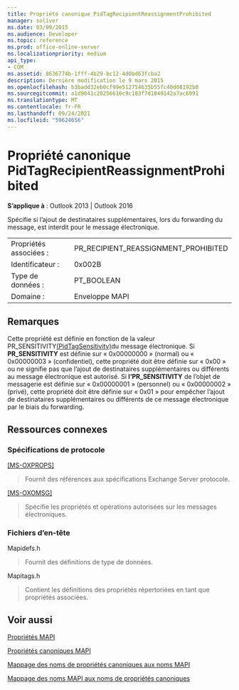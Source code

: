 ```yaml
---
title: Propriété canonique PidTagRecipientReassignmentProhibited
manager: soliver
ms.date: 03/09/2015
ms.audience: Developer
ms.topic: reference
ms.prod: office-online-server
ms.localizationpriority: medium
api_type:
- COM
ms.assetid: 8636774b-1fff-4b29-bc12-4d0bd63fcba2
description: Dernière modification le 9 mars 2015
ms.openlocfilehash: b3badd32eb0cf99e512754635b55fc40d08192b8
ms.sourcegitcommit: a1d9041c20256616c9c183f7d1049142a7ac6991
ms.translationtype: MT
ms.contentlocale: fr-FR
ms.lasthandoff: 09/24/2021
ms.locfileid: "59624656"
---
```

# <a name="pidtagrecipientreassignmentprohibited-canonical-property"></a>Propriété canonique PidTagRecipientReassignmentProhibited

  
  
**S’applique à** : Outlook 2013 | Outlook 2016 
  
Spécifie si l’ajout de destinataires supplémentaires, lors du forwarding du message, est interdit pour le message électronique.
  
|||
|:-----|:-----|
|Propriétés associées :  <br/> |PR_RECIPIENT_REASSIGNMENT_PROHIBITED  <br/> |
|Identificateur :  <br/> |0x002B  <br/> |
|Type de données :  <br/> |PT_BOOLEAN  <br/> |
|Domaine :  <br/> |Enveloppe MAPI  <br/> |
   
## <a name="remarks"></a>Remarques

Cette propriété est définie en fonction  de la valeur PR_SENSITIVITY[(PidTagSensitivity)](pidtagsensitivity-canonical-property.md)du message électronique. Si **PR_SENSITIVITY** est définie sur « 0x00000000 » (normal) ou « 0x00000003 » (confidentiel), cette propriété doit être définie sur « 0x00 » ou ne signifie pas que l’ajout de destinataires supplémentaires ou différents au message électronique est autorisé. Si **l’PR_SENSITIVITY** de l’objet de messagerie est définie sur « 0x00000001 » (personnel) ou « 0x00000002 » (privé), cette propriété doit être définie sur « 0x01 » pour empêcher l’ajout de destinataires supplémentaires ou différents de ce message électronique par le biais du forwarding. 
  
## <a name="related-resources"></a>Ressources connexes

### <a name="protocol-specifications"></a>Spécifications de protocole

[[MS-OXPROPS]](https://msdn.microsoft.com/library/f6ab1613-aefe-447d-a49c-18217230b148%28Office.15%29.aspx)
  
> Fournit des références aux spécifications Exchange Server protocole.
    
[[MS-OXOMSG]](https://msdn.microsoft.com/library/daa9120f-f325-4afb-a738-28f91049ab3c%28Office.15%29.aspx)
  
> Spécifie les propriétés et opérations autorisées sur les messages électroniques.
    
### <a name="header-files"></a>Fichiers d’en-tête

Mapidefs.h
  
> Fournit des définitions de type de données.
    
Mapitags.h
  
> Contient les définitions des propriétés répertoriées en tant que propriétés associées.
    
## <a name="see-also"></a>Voir aussi



[Propriétés MAPI](mapi-properties.md)
  
[Propriétés canoniques MAPI](mapi-canonical-properties.md)
  
[Mappage des noms de propriétés canoniques aux noms MAPI](mapping-canonical-property-names-to-mapi-names.md)
  
[Mappage des noms MAPI aux noms de propriétés canoniques](mapping-mapi-names-to-canonical-property-names.md)

